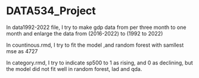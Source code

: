# DATA534_Project


In data1992-2022 file, I try to make gdp data from per three month to one month and enlarge the data from (2016-2022) to (1992 to 2022)

In countinous.rmd, I try to fit the model ,and random forest with samllest mse as 4727

In category.rmd, I try to indicate sp500 to 1 as rising, and 0 as declining, but the model did not fit well in random forest, lad and qda.
